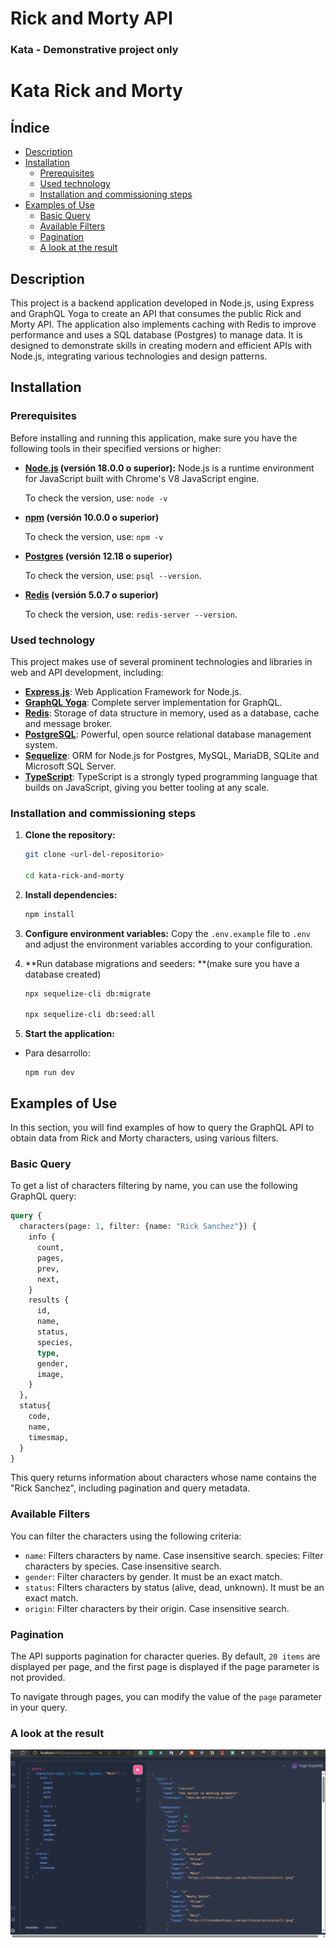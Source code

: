
# Rick and Morty API

### Kata - Demonstrative project only
# Kata Rick and Morty 

## Índice
- [Description](#description)
- [Installation](#installation)
    - [Prerequisites](#prerequisites)
    - [Used technology](#used-technology)
    - [Installation and commissioning steps](#installation-and-commissioning-steps)
- [Examples of Use](#examples-of-use)
    - [Basic Query](#basic-query)
    - [Available Filters](#available-filters)
    - [Pagination](#pagination)
    - [ A look at the result](#a-look-at-the-result)


## Description

This project is a backend application developed in Node.js, using Express and GraphQL Yoga to create an API that consumes the public Rick and Morty API. The application also implements caching with Redis to improve performance and uses a SQL database (Postgres) to manage data. It is designed to demonstrate skills in creating modern and efficient APIs with Node.js, integrating various technologies and design patterns.

## Installation

### Prerequisites

Before installing and running this application, make sure you have the following tools in their specified versions or higher:

- **[Node.js](https://nodejs.org/) (versión 18.0.0 o superior):** Node.js is a runtime environment for JavaScript built with Chrome's V8 JavaScript engine.

  To check the version, use: `node -v`
  
- **[npm](https://docs.npmjs.com/) (versión 10.0.0 o superior)**

  To check the version, use: `npm -v`

- **[Postgres](https://www.postgresql.org/download/) (versión 12.18 o superior)**

    To check the version, use: `psql --version`.

- **[Redis](https://redis.io/download) (versión 5.0.7 o superior)**

    To check the version, use: `redis-server --version`.


### Used technology

This project makes use of several prominent technologies and libraries in web and API development, including:

- **[Express.js](https://expressjs.com/)**: Web Application Framework for Node.js.
- **[GraphQL Yoga](https://the-guild.dev/graphql/yoga-server)**: Complete server implementation for GraphQL.
- **[Redis](https://redis.io/)**: Storage of data structure in memory, used as a database, cache and message broker.
- **[PostgreSQL](https://www.postgresql.org/)**: Powerful, open source relational database management system.
- **[Sequelize](https://sequelize.org/)**: ORM for Node.js for Postgres, MySQL, MariaDB, SQLite and Microsoft SQL Server.
- **[TypeScript](https://www.typescriptlang.org/)**: TypeScript is a strongly typed programming language that builds on JavaScript, giving you better tooling at any scale.


### Installation and commissioning steps
1. **Clone the repository:**
   ```bash
   git clone <url-del-repositorio>
   
   cd kata-rick-and-morty
   ```

2. **Install dependencies:**
    ```bash
    npm install
    ```

3. **Configure environment variables:**
Copy the `.env.example` file to `.env` and adjust the environment variables according to your configuration.

4. **Run database migrations and seeders: **(make sure you have a database created)
    ```bash
    npx sequelize-cli db:migrate

    npx sequelize-cli db:seed:all
    ```

5. **Start the application:**
- Para desarrollo:
  ```
  npm run dev
  ```

## Examples of Use

In this section, you will find examples of how to query the GraphQL API to obtain data from Rick and Morty characters, using various filters.

### Basic Query

To get a list of characters filtering by name, you can use the following GraphQL query:

  ```graphql
  query { 
    characters(page: 1, filter: {name: "Rick Sanchez"}) {
      info {
        count,
        pages,
        prev,
        next,
      }
      results {
        id,
        name,
        status,
        species,
        type,
        gender,
        image,
      }
    },
    status{
      code,
      name,
      timesmap,
    }
  }
  ```

  This query returns information about characters whose name contains the "Rick Sanchez", including pagination and query metadata.

### Available Filters

You can filter the characters using the following criteria:

- `name`: Filters characters by name. Case insensitive search.
species: Filter characters by species. Case insensitive search.
- `gender`: Filter characters by gender. It must be an exact match.
- `status`: Filters characters by status (alive, dead, unknown). It must be an exact match.
- `origin`: Filter characters by their origin. Case insensitive search.

### Pagination

The API supports pagination for character queries. By default, `20 items` are displayed per page, and the first page is displayed if the page parameter is not provided.

To navigate through pages, you can modify the value of the `page` parameter in your query.

### A look at the result

![Preview](preview.png)